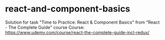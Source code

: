 # react-and-component-basics
Solution for task "Time to Practice: React &amp; Component Basics" from "React - The Complete Guide" course
Course: https://www.udemy.com/course/react-the-complete-guide-incl-redux/
